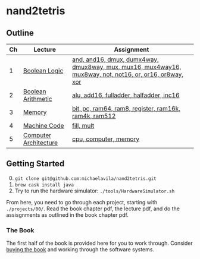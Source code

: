 # nand2tetris

## Outline

Ch   | Lecture                    | Assignment 
---- | -------------------------- | ----------------------- 
1    | [Boolean Logic][1]         | [and, and16, dmux, dumx4way, dmux8way, mux, mux16, mux4way16, mux8way, not, not16, or, or16, or8way, xor][21] 
2    | [Boolean Arithmetic][2]    | [alu, add16, fulladder, halfadder, inc16][22]
3    | [Memory][3]                | [bit, pc, ram64, ram8, register, ram16k, ram4k, ram512][23]
4    | [Machine Code][4]          | [fill, mult][24]
5    | [Computer Architecture][5] | [cpu, computer, memory][25]

  [1]: https://github.com/michaelavila/nand2tetris/blob/master/projects/01/chapter%201%20lecture.pdf
  [2]: https://github.com/michaelavila/nand2tetris/blob/master/projects/02/chapter%202%20lecture.pdf
  [3]: https://github.com/michaelavila/nand2tetris/blob/master/projects/03/chapter%203%20lecture.pdf
  [4]: https://github.com/michaelavila/nand2tetris/blob/master/projects/04/chapter%204%20lecture.pdf
  [5]: https://github.com/michaelavila/nand2tetris/blob/master/projects/05/chapter%205%20lecture.pdf

  [21]: https://github.com/michaelavila/nand2tetris/blob/master/projects/01/chapter%201%20-%20boolean%20logic.pdf
  [22]: https://github.com/michaelavila/nand2tetris/blob/master/projects/02/chapter%202%20-%20boolean%20arithmetic.pdf
  [23]: https://github.com/michaelavila/nand2tetris/blob/master/projects/03/chapter%203%20-%20sequential%20logic.pdf
  [24]: https://github.com/michaelavila/nand2tetris/blob/master/projects/04/chapter%204%20-%20machine%20language.pdf
  [25]: https://github.com/michaelavila/nand2tetris/blob/master/projects/05/chapter%205%20-%20computer%20architecture.pdf

## Getting Started

0. `git clone git@github.com:michaelavila/nand2tetris.git`
1. `brew cask install java`
2. Try to run the hardware simulator: `./tools/HardwareSimulator.sh`

From here, you need to go through each project, starting with `./projects/00/`. Read the book chapter pdf, the lecture pdf, and do the assisgnments as outlined in the book chapter pdf.

### The Book

The first half of the book is provided here for you to work through. Consider [buying the book](https://www.nand2tetris.org/book) and working through the software systems.

